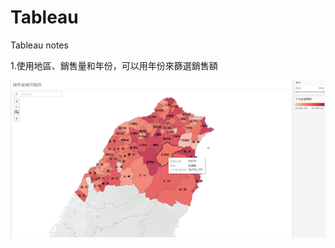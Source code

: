 # Tableau
Tableau notes



1.使用地區、銷售量和年份，可以用年份來篩選銷售額

![Github](https://github.com/chiajung0001/Tableau/blob/master/%E5%9C%B0%E5%8D%80%E8%88%87%E9%8A%B7%E5%94%AE%E9%87%8F%E7%B7%B4%E7%BF%92/demo.png)
